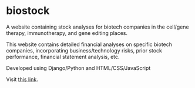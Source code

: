 # biostock
A website containing stock analyses for biotech companies in the cell/gene therapy, immunotherapy, and gene editing places. 

This website contains detailed financial analyses on specific biotech companies, incorporating business/technology risks, prior stock performance, financial statement analysis, etc.

Developed using Django/Python and HTML/CSS/JavaScript

Visit [this link](http://gbbiostock.herokuapp.com/home).
